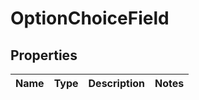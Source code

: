 
# OptionChoiceField

## Properties
Name | Type | Description | Notes
------------ | ------------- | ------------- | -------------



